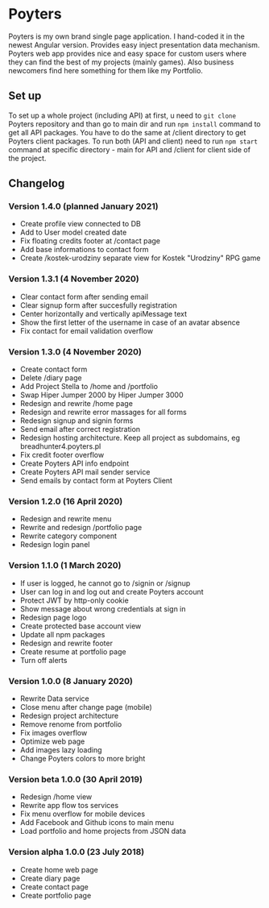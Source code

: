 # Poyters
Poyters is my own brand single page application. I hand-coded it in the newest Angular version. Provides easy inject presentation data mechanism. Poyters web app provides nice and easy space for custom users where they can find the best of my projects (mainly games). Also business newcomers find here something for them like my Portfolio.

## Set up
To set up a whole project (including API) at first, u need to `git clone` Poyters repository and than go to main dir and run `npm install` command to get all API packages. You have to do the same at /client directory to get Poyters client packages. To run both (API and client) need to run `npm start` command at specific directory - main for API and /client for client side of the project.


## Changelog

### Version 1.4.0 (planned January 2021)
- Create profile view connected to DB
- Add to User model created date
- Fix floating credits footer at /contact page
- Add base informations to contact form
- Create /kostek-urodziny separate view for Kostek "Urodziny" RPG game


### Version 1.3.1 (4 November 2020)
- Clear contact form after sending email
- Clear signup form after succesfully registration
- Center horizontally and vertically apiMessage text
- Show the first letter of the username in case of an avatar absence
- Fix contact for email validation overflow


### Version 1.3.0 (4 November 2020)
- Create contact form
- Delete /diary page
- Add Project Stella to /home and /portfolio
- Swap Hiper Jumper 2000 by Hiper Jumper 3000
- Redesign and rewrite /home page
- Redesign and rewrite error massages for all forms
- Redesign signup and signin forms
- Send email after correct registration
- Redesign hosting architecture. Keep all project as subdomains, eg breadhunter4.poyters.pl
- Fix credit footer overflow
- Create Poyters API info endpoint
- Create Poyters API mail sender service
- Send emails by contact form at Poyters Client


### Version 1.2.0 (16 April 2020)
- Redesign and rewrite menu
- Rewrite and redesign /portfolio page
- Rewrite category component
- Redesign login panel


### Version 1.1.0 (1 March 2020)
- If user is logged, he cannot go to /signin or /signup
- User can log in and log out and create Poyters account
- Protect JWT by http-only cookie
- Show message about wrong credentials at sign in
- Redesign page logo
- Create protected base account view
- Update all npm packages
- Redesign and rewrite footer
- Create resume at portfolio page
- Turn off alerts


### Version 1.0.0 (8 January 2020)
- Rewrite Data service
- Close menu after change page (mobile)
- Redesign project architecture
- Remove renome from portfolio
- Fix images overflow
- Optimize web page
- Add images lazy loading
- Change Poyters colors to more bright


### Version beta 1.0.0 (30 April 2019)
- Redesign /home view
- Rewrite app flow tos services
- Fix menu overflow for mobile devices
- Add Facebook and Github icons to main menu
- Load portfolio and home projects from JSON data


### Version alpha 1.0.0 (23 July 2018)
- Create home web page
- Create diary page
- Create contact page
- Create portfolio page